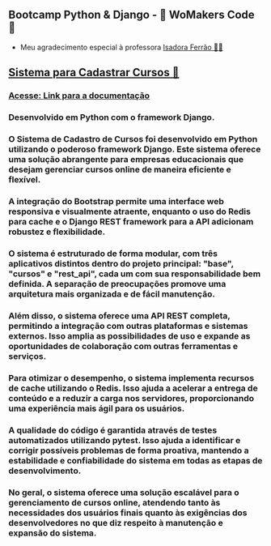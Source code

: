 ## Bootcamp Python & Django - 🦋 WoMakers Code 🦋
* Meu agradecimento especial à professora <a href="https://www.linkedin.com/in/isadora-ferrao/" target="_blank">Isadora Ferrão 🙏💖</p>

## Sistema para Cadastrar Cursos 📝

### Acesse: [Link para a documentação](https://github.com/luanaxcardoso/Cadastro_de_Cursos/blob/main/documentacao.md)

### Desenvolvido em Python com o framework Django.
 
### O Sistema de Cadastro de Cursos foi desenvolvido em Python utilizando o poderoso framework Django. Este sistema oferece uma solução abrangente para empresas educacionais que desejam gerenciar cursos online de maneira eficiente e flexível.

### A integração do Bootstrap permite uma interface web responsiva e visualmente atraente, enquanto o uso do Redis para cache e o Django REST framework para a API adicionam robustez e flexibilidade.

### O sistema é estruturado de forma modular, com três aplicativos distintos dentro do projeto principal: "base", "cursos" e "rest_api", cada um com sua responsabilidade bem definida. A separação de preocupações promove uma arquitetura mais organizada e de fácil manutenção.

### Além disso, o sistema oferece uma API REST completa, permitindo a integração com outras plataformas e sistemas externos. Isso amplia as possibilidades de uso e expande as oportunidades de colaboração com outras ferramentas e serviços.

### Para otimizar o desempenho, o sistema implementa recursos de cache utilizando o Redis. Isso ajuda a acelerar a entrega de conteúdo e a reduzir a carga nos servidores, proporcionando uma experiência mais ágil para os usuários.

### A qualidade do código é garantida através de testes automatizados utilizando pytest. Isso ajuda a identificar e corrigir possíveis problemas de forma proativa, mantendo a estabilidade e confiabilidade do sistema em todas as etapas de desenvolvimento.

### No geral, o sistema oferece uma solução escalável para o gerenciamento de cursos online, atendendo tanto às necessidades dos usuários finais quanto às exigências dos desenvolvedores no que diz respeito à manutenção e expansão do sistema.
